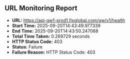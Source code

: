 ## URL Monitoring Report

- **URL:** https://api-gw1-prod1.fisglobal.com/gw/v1/health
- **Start Time:** 2025-09-20T14:43:49.977339
- **End Time:** 2025-09-20T14:43:50.247068
- **Total Time Taken:** 0.269729 seconds
- **HTTP Status Code:** 403
- **Status:** Failure
- **Failure Reason:** HTTP Status Code: 403
